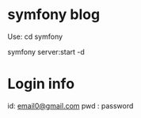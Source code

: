 # symfony blog 

Use: cd symfony

symfony server:start -d

# Login info
id: email0@gmail.com
pwd : password
